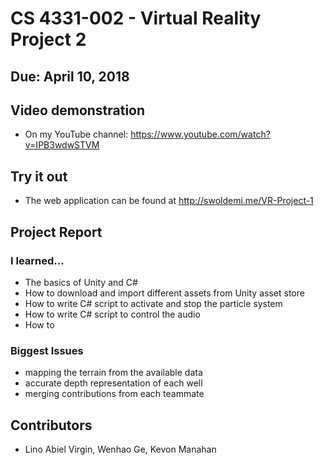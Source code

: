 # CS 4331-002 - Virtual Reality Project 2
## Due: April 10, 2018

## Video demonstration
   - On my YouTube channel: https://www.youtube.com/watch?v=IPB3wdwSTVM
## Try it out
   - The web application can be found at http://swoldemi.me/VR-Project-1
   
## Project Report

### I learned...
- The basics of Unity and C#
- How to download and import different assets from Unity asset store
- How to write C# script to activate and stop the particle system
- How to write C# script to control the audio
- How to 

### Biggest Issues
- mapping the terrain from the available data
- accurate depth representation of each well
- merging contributions from each teammate

## Contributors
- Lino Abiel Virgin, Wenhao Ge, Kevon Manahan
